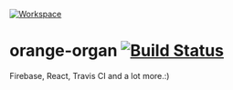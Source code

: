 [![Workspace](https://codenvy.io/factory/resources/codenvy-contribute.svg)](https://codenvy.io/f?id=factorylfp5x815zvjt4r3g)

# orange-organ [![Build Status](https://travis-ci.org/ImaMonsta/orange-organ.svg?branch=master)](https://travis-ci.org/ImaMonsta/orange-organ)
Firebase, React, Travis CI and a lot more.:)
